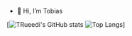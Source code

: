 <!--
**TRueedi/TRueedi** is a ✨ _special_ ✨ repository because its `README.md` (this file) appears on your GitHub profile.

Here are some ideas to get you started:

- 🔭 I’m currently working on ...
- 🌱 I’m currently learning ...
- 👯 I’m looking to collaborate on ...
- 🤔 I’m looking for help with ...
- 💬 Ask me about ...
- 📫 How to reach me: ...
- 😄 Pronouns: ...
- ⚡ Fun fact: ...
-->

- 👋 Hi, I’m Tobias

[![TRueedi's GitHub stats](https://github-readme-stats.vercel.app/api?username=TRueedi&show_icons=true&theme=radical) ![Top Langs](https://github-readme-stats.vercel.app/api/top-langs/?username=TRueedi&theme=radical)]
